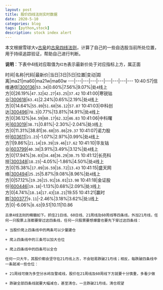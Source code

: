 ```yaml
---
layout: post
title: 股价四线法则实时数据
date: 2020-5-10
categories: blog
tags: [python,stock]
description: stock index alert
---
```



本文根据雪球大v[古泉](https://xueqiu.com/u/7148646888)的[古泉四线法则](https://xueqiu.com/7148646888/130498192)，计算了自己的一些自选股当前所处位置，用于持续追踪验证，帮助自己进行判断。

**说明**：下表中4线对应取值为`红色`表示最新价处于对应指标上方，属正面

时间|名称|代码|最新价|当日|3日|5日|位置|变动|距离|ma21|ma60|ma21w|ma60w
---|---|---|---|---|---|---|---|---
10:40:57|信维通信|[300136](https://xueqiu.com/S/SZ300136)|`53.34`|0.60%|7.56%|9.07%|处`4`线上方|0|26.19%|`47.32`|`42.27`|`43.25`|`37.42`
10:41:00|寒锐钴业|[300618](https://xueqiu.com/S/SZ300618)|`63.41`|2.24%|0.65%|2.19%|处`4`线上方|0|14.64%|`55.89`|`51.68`|`56.12`|`57.87`
10:41:03|中科创达|[300496](https://xueqiu.com/S/SZ300496)|`78.3`|0.77%|13.81%|14.91%|处`4`线上方|0|36.12%|`64.59`|`60.17`|`62.32`|`46.83`
10:41:06|中科曙光|[603019](https://xueqiu.com/S/SH603019)|`38.71`|0.81%|-2.30%|-2.04%|处`3`线上方|0|11.31%|38.81|`36.60`|`35.86`|`29.37`
10:41:07|诺力股份|[603611](https://xueqiu.com/S/SH603611)|`21.23`|-1.07%|2.97%|0.99%|处`4`线上方|1|9.86%|`21.14`|`19.39`|`19.46`|`17.62`
10:41:10|华友钴业|[603799](https://xueqiu.com/S/SH603799)|`40.38`|3.91%|3.49%|3.12%|处`4`线上方|0|17.94%|`36.03`|`34.48`|`36.29`|`30.75`
10:41:12|长亮科技|[300348](https://xueqiu.com/S/SZ300348)|`18.23`|-4.05%|-1.86%|4.50%|处`4`线上方|0|15.38%|`17.09`|`16.59`|`16.72`|`13.43`
10:41:15|盛天网络|[300494](https://xueqiu.com/S/SZ300494)|`25.25`|5.87%|9.08%|8.96%|处`4`线上方|0|57.12%|`19.26`|`15.91`|`16.01`|`13.98`
10:41:18|金证股份|[600446](https://xueqiu.com/S/SH600446)|`19.18`|-1.13%|0.68%|2.09%|处`3`线上方|0|4.74%|`18.14`|`17.43`|`18.21`|19.55
10:41:21|赢时胜|[300377](https://xueqiu.com/S/SZ300377)|`9.11`|-2.46%|3.18%|3.62%|处`1`线上方|0|-6.06%|`8.63`|9.51|10.11|10.86

```
古泉4线法则的精髓如下。抓住21日线、60日线、21周线及60周线等四条线，外加21月线，任何一只股票上涨都要穿过这四条线，任何一只股票要想爆雷也要先下穿过这四条线：

+ 当股价爬上四条线中的两条可以少量建仓

+ 爬上四条线中的三条可以加大仓位

+ 爬上四条线中的四条可以全仓

任何一只大牛，其股价都会坚守在21月线上方，不会轻易跌破21月线；相反，每跌破四条线中一条就减一些仓位：

+ 21周线可做为多空分水岭及警戒线，股价在21周线及60周线下方就要十分慎重，多看少做

+ 跌破全部四条线就要大幅减仓，甚至清仓，一旦跌破21月线，清仓观望
```